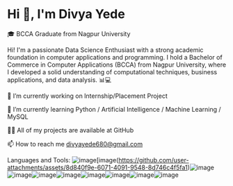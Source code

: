 # Hi 👋, I'm Divya Yede

🎓 BCCA Graduate from Nagpur University

Hi! I'm a passionate Data Science Enthusiast with a strong academic foundation in computer applications and programming. I hold a Bachelor of Commerce in Computer Applications (BCCA) from Nagpur University, where I developed a solid understanding of computational techniques, business applications, and data analysis. 📊💻


🔭 I’m currently working on Internship/Placement Project                        

🌱 I’m currently learning Python / Artificial Intelligence / Machine Learning / MySQL

👨‍💻 All of my projects are available at GitHub

📫 How to reach me divyayede680@gmail.com

Languages and Tools:
![image](https://github.com/user-attachments/assets/ae24cb6c-3a6b-407a-8f10-cac4b31fb735)[image(https://github.com/user-attachments/assets/8d840f9e-6071-4091-9548-8d746c4f5fa1)![image](https://github.com/user-attachments/assets/5784a4ae-e4c6-4329-9f3f-c82e1cc97a41)![image](https://github.com/user-attachments/assets/856befe0-a60b-455f-96cf-8fafcade626b)![image](https://github.com/user-attachments/assets/00704d9a-230d-416d-8004-10235a345a45)![image](https://github.com/user-attachments/assets/87628a61-0696-4cde-b0f2-19639032f5dc)![image](https://github.com/user-attachments/assets/dbfecd9d-2d42-471c-9f6e-145a5c94b67b)![image](https://github.com/user-attachments/assets/65ee0e39-e78f-4daa-a449-6be002718953)![image](https://github.com/user-attachments/assets/6343219a-f183-44a3-9e1f-8c5ca6299acd)![image](https://github.com/user-attachments/assets/0fc49310-dc86-4ff1-a1d0-4b1aab82e62c)














